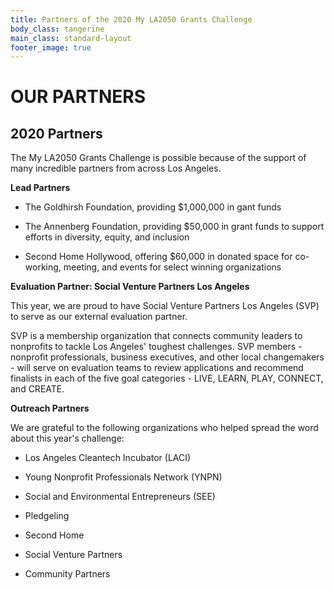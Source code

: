 ```yaml
---
title: Partners of the 2020 My LA2050 Grants Challenge
body_class: tangerine
main_class: standard-layout
footer_image: true
---
```


<h1>
 OUR PARTNERS
</h1>

## 2020 Partners

The My LA2050 Grants Challenge is possible because of the support of many incredible partners from across Los Angeles.

**Lead Partners**

* The Goldhirsh Foundation, providing $1,000,000 in gant funds

* The Annenberg Foundation, providing $50,000 in grant funds to support efforts in diversity, equity, and inclusion

* Second Home Hollywood, offering $60,000 in donated space for co-working, meeting, and events for select winning organizations

**Evaluation Partner: Social Venture Partners Los Angeles**

This year, we are proud to have Social Venture Partners Los Angeles (SVP) to serve as our external evaluation partner.

SVP is a membership organization that connects community leaders to nonprofits to tackle Los Angeles' toughest challenges. SVP members - nonprofit professionals, business executives, and other local changemakers - will serve on evaluation teams to review applications and recommend finalists in each of the five goal categories - LIVE, LEARN, PLAY, CONNECT, and CREATE. 

**Outreach Partners**

We are grateful to the following organizations who helped spread the word about this year's challenge:

* Los Angeles Cleantech Incubator (LACI)

* Young Nonprofit Professionals Network (YNPN)

* Social and Environmental Entrepreneurs (SEE)

* Pledgeling

* Second Home

* Social Venture Partners

* Community Partners
